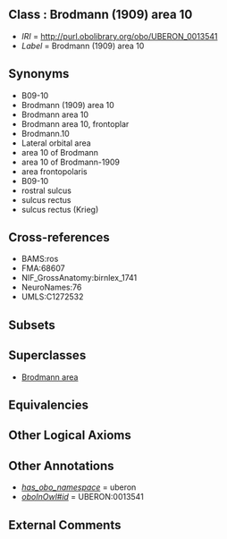 
## Class : Brodmann (1909) area 10

 * *IRI* = http://purl.obolibrary.org/obo/UBERON_0013541
 * *Label* = Brodmann (1909) area 10

## Synonyms

 * B09-10
 * Brodmann (1909) area 10
 * Brodmann area 10
 * Brodmann area 10, frontoplar
 * Brodmann.10
 * Lateral orbital area
 * area 10 of Brodmann
 * area 10 of Brodmann-1909
 * area frontopolaris
 * B09-10
 * rostral sulcus
 * sulcus rectus
 * sulcus rectus (Krieg)

## Cross-references

 * BAMS:ros
 * FMA:68607
 * NIF_GrossAnatomy:birnlex_1741
 * NeuroNames:76
 * UMLS:C1272532

## Subsets


## Superclasses

 * [Brodmann area](../../UBERON/29/UBERON_0013529.md)

## Equivalencies


## Other Logical Axioms


## Other Annotations

 * *[has_obo_namespace](../../ce/oboInOwl#hasOBONamespace.md)* = uberon
 * *[oboInOwl#id](../../id/oboInOwl#id.md)* = UBERON:0013541

## External Comments

